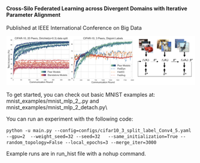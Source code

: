 
#### Cross-Silo Federated Learning across Divergent Domains with Iterative Parameter Alignment
Published at IEEE International Conference on Big Data

![alt text](teaser.png)


To get started, you can check out basic MNIST examples at: 
mnist_examples/mnist_mlp_2_.py and \
mnist_examples/mnist_mlp_2_detach.py\



You can run an experiment with the following code: 

```
python -u main.py --config=configs/cifar10_3_split_label_Conv4_5.yaml --gpu=2  --weight_seed=32 --seed=32   --same_initialization=True --random_topology=False --local_epochs=3 --merge_iter=3000
```


Example runs are in run_hist file with a nohup command. 